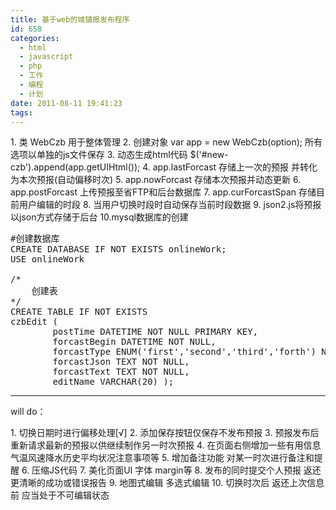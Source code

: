 ```yaml
---
title: 基于web的城镇报发布程序
id: 658
categories:
  - html
  - javascript
  - php
  - 工作
  - 编程
  - 计划
date: 2011-08-11 19:41:23
tags:
---
```


1\. 类 WebCzb 用于整体管理
2\. 创建对象 var app = new WebCzb(option); 所有选项以单独的js文件保存
3\. 动态生成html代码 $('#new-czb').append(app.getUIHtml());
4\. app.lastForcast 存储上一次的预报 并转化为本次预报(自动偏移时次)
5\. app.nowForcast 存储本次预报并动态更新
6\. app.postForcast 上传预报至省FTP和后台数据库
7\. app.curForcastSpan 存储目前用户编辑的时段
8\. 当用户切换时段时自动保存当前时段数据
9\. json2.js将预报以json方式存储于后台
10.mysql数据库的创建
<pre lang="mysql">#创建数据库
CREATE DATABASE IF NOT EXISTS onlineWork;
USE onlineWork

/*
	创建表
*/
CREATE TABLE IF NOT EXISTS
czbEdit (
		postTime DATETIME NOT NULL PRIMARY KEY,
		forcastBegin DATETIME NOT NULL,
		forcastType ENUM('first','second','third','forth') NOT NULL,
		forcastJson TEXT NOT NULL,
		forcastText TEXT NOT NULL,
		editName VARCHAR(20) );</pre>
---------------------------------------------------------
will do：

1\. 切换日期时进行偏移处理[√]
2\. 添加保存按钮仅保存不发布预报
3\. 预报发布后重新请求最新的预报以供继续制作另一时次预报
4\. 在页面右侧增加一些有用信息 气温风速降水历史平均状况注意事项等
5\. 增加备注功能 对某一时次进行备注和提醒
6\. 压缩JS代码
7\. 美化页面UI 字体 margin等
8\. 发布的同时提交个人预报 返还更清晰的成功或错误报告
9\. 地图式编辑 多选式编辑
10\. 切换时次后 返还上次信息前 应当处于不可编辑状态